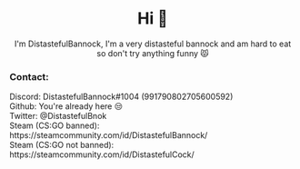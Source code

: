 <h1 align="center">Hi 👋</h1>
<p align="center">I'm DistastefulBannock, I'm a very distasteful bannock and am hard to eat so don't try anything funny 😾</p>
 
 <h3>Contact:</h3>
 Discord: DistastefulBannock#1004 (991790802705600592)
 <br/>
 Github: You're already here 😒
 <br/>
 Twitter: @DistastefulBnok
 <br/>
 Steam (CS:GO banned): https://steamcommunity.com/id/DistastefulBannock/
 <br/>
 Steam (CS:GO not banned): https://steamcommunity.com/id/DistastefulCock/
